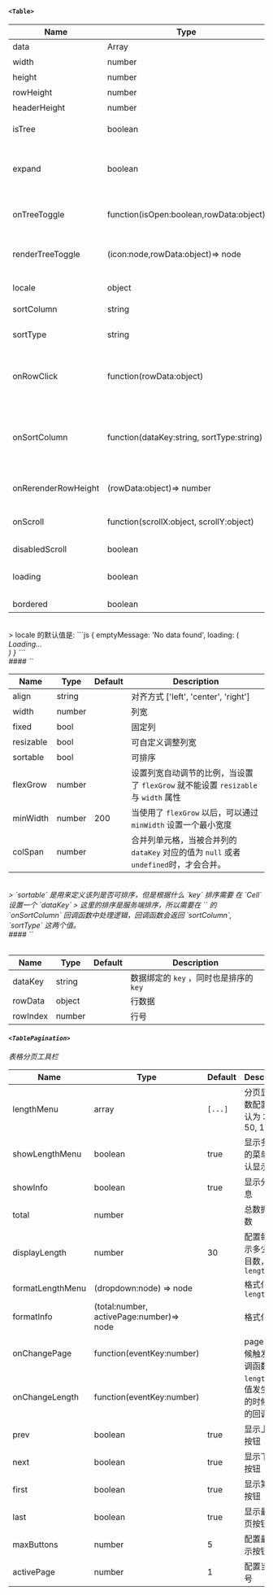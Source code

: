 

#### `<Table>`

| Name                | Type                                      | Default | Description                                 |
|---------------------|-------------------------------------------|---------|---------------------------------------------|
| data                | Array                                     |         | 表格数据                                        |
| width               | number                                    |         | 宽度                                          |
| height              | number                                    | 200     | 高度                                          |
| rowHeight           | number                                    | 36      | 行高                                          |
| headerHeight        | number                                    | 36      | 表头高度                                        |
| isTree              | boolean                                   |         | 是否展示为树表格                                    |
| expand              | boolean                                   |         | 展开所有节点，`isTree`为 `tree` 时，该属性有效             |
| onTreeToggle        | function(isOpen:boolean,rowData:object)   |         | 树形表格，在展开节点的回调函数                             |
| renderTreeToggle    | (icon:node,rowData:object)=> node         |         | 树形表格，在展开节点的回调函数                             |
| locale              | object                                    |         | 本地化语言配置                                     |
| sortColumn          | string                                    |         | 排序列名称                                       |
| sortType            | string                                    |         | 排序类型  ['desc', 'asc']                       |
| onRowClick          | function(rowData:object)                  |         | 行点击后的回调函数， 返回 `rowDate`                     |
| onSortColumn        | function(dataKey:string, sortType:string) |         | 点击排序列的回调函数，返回 `sortColumn`, `sortType` 这两个值 |
| onRerenderRowHeight | (rowData:object)=> number                 |         | 重新渲染行高                                      |
| onScroll            | function(scrollX:object, scrollY:object)  |         | 滚动条滚动时候的回调函数                                |
| disabledScroll      | boolean                                   |         | 禁用滚动                                        |
| loading             | boolean                                   |         | 显示 loading 状态                               |
| bordered            | boolean                                   |         | 显示边框线                                       |
<br>
> locale 的默认值是:
```js
{
  emptyMessage: 'No data found',
  loading: (
    <div>
      <i className="icon icon-cog icon-lg icon-spin" />
      <span>Loading...</span>
    </div>
  )
}
```

<br>
####  `<Column>`

| Name      | Type   | Default | Description                                                |
|-----------|--------|---------|------------------------------------------------------------|
| align     | string |         | 对齐方式 ['left', 'center', 'right']                           |
| width     | number |         | 列宽                                                         |
| fixed     | bool   |         | 固定列                                                        |
| resizable | bool   |         | 可自定义调整列宽                                                   |
| sortable  | bool   |         | 可排序                                                        |
| flexGrow  | number |         | 设置列宽自动调节的比例，当设置了 `flexGrow` 就不能设置 `resizable` 与 `width` 属性 |
| minWidth  | number | 200     | 当使用了 `flexGrow` 以后，可以通过 `minWidth` 设置一个最小宽度                |
| colSpan   | number |         | 合并列单元格，当被合并列的 `dataKey` 对应的值为 `null` 或者 `undefined`时，才会合并。 |
<br>
> `sortable` 是用来定义该列是否可排序，但是根据什么 `key` 排序需要 在 `Cell` 设置一个 `dataKey`
> 这里的排序是服务端排序，所以需要在 `<Table>` 的 `onSortColumn` 回调函数中处理逻辑，回调函数会返回 `sortColumn`, `sortType` 这两个值。

<br>
####  `<Cell>`

| Name     | Type   | Default | Description                |
|----------|--------|---------|----------------------------|
| dataKey  | string |         | 数据绑定的 `key` ，同时也是排序的 `key` |
| rowData  | object |         | 行数据                        |
| rowIndex | number |         | 行号                         |

#### `<TablePagination>`

表格分页工具栏

| Name             | Type                                     | Default | Description                  |
|------------------|------------------------------------------|---------|------------------------------|
| lengthMenu       | array                                    | `[...]` | 分页显示行数配置，默认为 30, 50, 100     |
| showLengthMenu   | boolean                                  | true    | 显示多少行的菜单，默认显示                |
| showInfo         | boolean                                  | true    | 显示分页信息                       |
| total            | number                                   |         | 总数据条目数                       |
| displayLength    | number                                   | 30      | 配置每页显示多少行条目数，对应 `lengthMenu` |
| formatLengthMenu | (dropdown:node) => node                  |         | 格式化 `lengthMenu`             |
| formatInfo       | (total:number, activePage:number)=> node |         | 格式化 `info`                   |
| onChangePage     | function(eventKey:number)                |         | page 改变时候触发的回调函数             |
| onChangeLength   | function(eventKey:number)                |         | `lengthMenu` 值发生改变的时候触发的回调函数 |
| prev             | boolean                                  | true    | 显示上一页按钮                      |
| next             | boolean                                  | true    | 显示下一页按钮                      |
| first            | boolean                                  | true    | 显示第一页按钮                      |
| last             | boolean                                  | true    | 显示最后一页按钮                     |
| maxButtons       | number                                   | 5       | 配置最多显示按钮数量                   |
| activePage       | number                                   | 1       | 配置当前页号                       |
